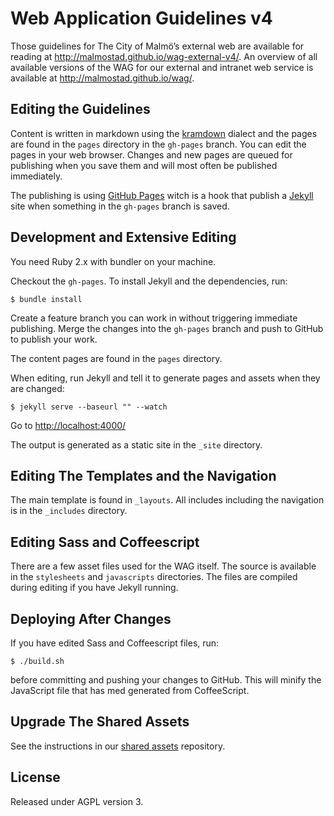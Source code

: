 Web Application Guidelines v4
==============================

Those guidelines for The City of Malmö’s external web are available for reading at http://malmostad.github.io/wag-external-v4/. An overview of all available versions of the WAG for our external and intranet web service is available at http://malmostad.github.io/wag/.

## Editing the Guidelines
Content is written in markdown using the [kramdown](http://kramdown.rubyforge.org/syntax.html) dialect and the pages are found in the `pages` directory in the `gh-pages` branch. You can edit the pages in your web browser. Changes and new pages are queued for publishing when you save them and will most often be published immediately.

The publishing is using [GitHub Pages](https://pages.github.com/) witch is a hook that publish a [Jekyll](http://jekyll.io) site when something in the `gh-pages` branch is saved.


## Development and Extensive Editing

You need Ruby 2.x with bundler on your machine.

Checkout the `gh-pages`. To install Jekyll and the dependencies, run:

    $ bundle install

Create a feature branch you can work in without triggering immediate publishing. Merge the changes into the `gh-pages` branch and push to GitHub to publish your work.

The content pages are found in the `pages` directory.

When editing, run Jekyll and tell it to generate pages and assets when they are changed:

``` shell
$ jekyll serve --baseurl "" --watch
```

Go to [http://localhost:4000/](http://localhost:4000/)

The output is generated as a static site in the `_site` directory.


## Editing The Templates and the Navigation
The main template is found in `_layouts`. All includes including the navigation is in the `_includes` directory.


## Editing Sass and Coffeescript
There are a few asset files used for the WAG itself. The source is available in the `stylesheets` and `javascripts` directories. The files are compiled during editing if you have Jekyll running.


## Deploying After Changes
If you have edited Sass and Coffeescript files, run:

    $ ./build.sh

before committing and pushing your changes to GitHub. This will minify the JavaScript file that has med generated from CoffeeScript.


## Upgrade The Shared Assets
See the instructions in our [shared assets](malmostad/shared_assets) repository.

## License
Released under AGPL version 3.
